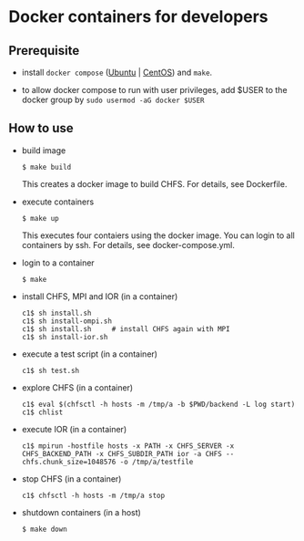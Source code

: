 # Docker containers for developers

## Prerequisite

- install `docker compose` ([Ubuntu](https://docs.docker.com/engine/install/ubuntu/) | [CentOS](https://docs.docker.com/engine/install/centos/)) and `make`.

- to allow docker compose to run with user privileges, add $USER to the docker group by `sudo usermod -aG docker $USER`

## How to use

- build image

      $ make build

  This creates a docker image to build CHFS.  For details, see Dockerfile.

- execute containers

      $ make up

  This executes four contaiers using the docker image.  You can login to all containers by ssh.  For details, see docker-compose.yml.

- login to a container

      $ make

- install CHFS, MPI and IOR (in a container)

      c1$ sh install.sh
      c1$ sh install-ompi.sh
      c1$ sh install.sh     # install CHFS again with MPI
      c1$ sh install-ior.sh

- execute a test script (in a container)

      c1$ sh test.sh

- explore CHFS (in a container)

      c1$ eval $(chfsctl -h hosts -m /tmp/a -b $PWD/backend -L log start)
      c1$ chlist

- execute IOR (in a container)

      c1$ mpirun -hostfile hosts -x PATH -x CHFS_SERVER -x CHFS_BACKEND_PATH -x CHFS_SUBDIR_PATH ior -a CHFS --chfs.chunk_size=1048576 -o /tmp/a/testfile

- stop CHFS (in a container)

      c1$ chfsctl -h hosts -m /tmp/a stop

- shutdown containers (in a host)

      $ make down

